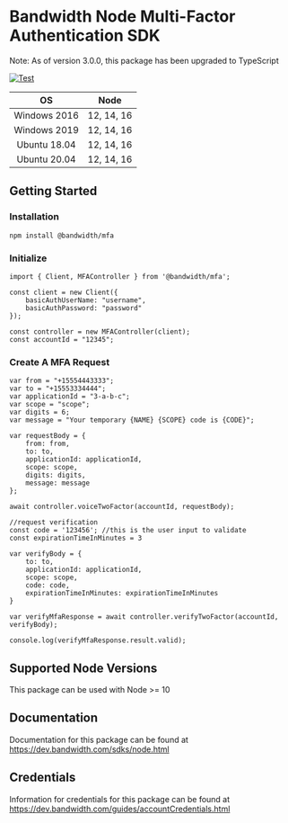 # Bandwidth Node Multi-Factor Authentication SDK

Note: As of version 3.0.0, this package has been upgraded to TypeScript

[![Test](https://github.com/Bandwidth/node-mfa/actions/workflows/test.yml/badge.svg)](https://github.com/Bandwidth/node-mfa/actions/workflows/test.yml)

| **OS** | **Node** |
|:---:|:---:|
| Windows 2016 | 12, 14, 16 |
| Windows 2019 | 12, 14, 16 |
| Ubuntu 18.04 | 12, 14, 16 |
| Ubuntu 20.04 | 12, 14, 16 |

## Getting Started

### Installation

```
npm install @bandwidth/mfa
```

### Initialize

```
import { Client, MFAController } from '@bandwidth/mfa';

const client = new Client({
    basicAuthUserName: "username",
    basicAuthPassword: "password"
});

const controller = new MFAController(client);
const accountId = "12345";
```

### Create A MFA Request

```
var from = "+15554443333";
var to = "+15553334444";
var applicationId = "3-a-b-c";
var scope = "scope";
var digits = 6;
var message = "Your temporary {NAME} {SCOPE} code is {CODE}";

var requestBody = {
    from: from,
    to: to,
    applicationId: applicationId,
    scope: scope,
    digits: digits,
    message: message
};

await controller.voiceTwoFactor(accountId, requestBody);

//request verification
const code = '123456'; //this is the user input to validate
const expirationTimeInMinutes = 3

var verifyBody = {
    to: to,
    applicationId: applicationId,
    scope: scope,
    code: code,
    expirationTimeInMinutes: expirationTimeInMinutes
}

var verifyMfaResponse = await controller.verifyTwoFactor(accountId, verifyBody);

console.log(verifyMfaResponse.result.valid);
```

## Supported Node Versions

This package can be used with Node >= 10

## Documentation

Documentation for this package can be found at https://dev.bandwidth.com/sdks/node.html

## Credentials

Information for credentials for this package can be found at https://dev.bandwidth.com/guides/accountCredentials.html

